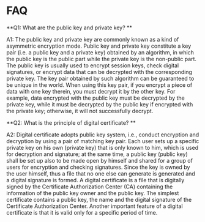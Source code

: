 # FAQ

**Q1: What are the public key and private key? **

A1: The public key and private key are commonly known as a kind of asymmetric encryption mode. Public key and private key constitute a key pair (i.e. a public key and a private key) obtained by an algorithm, in which the public key is the public part while the private key is the non-public part. The public key is usually used to encrypt session keys, check digital signatures, or encrypt data that can be decrypted with the corresponding private key. The key pair obtained by such algorithm can be guaranteed to be unique in the world. When using this key pair, if you encrypt a piece of data with one key therein, you must decrypt it by the other key. For example, data encrypted with the public key must be decrypted by the private key, while it must be decrypted by the public key if encrypted with the private key; otherwise, it will not successfully decrypt.

**Q2: What is the principle of digital certificate? **

A2: Digital certificate adopts public key system, i.e., conduct encryption and decryption by using a pair of matching key pair. Each user sets up a specific private key on his own (private key) that is only known to him, which is used for decryption and signature; at the same time, a public key (public key) shall be set up also to be made open by himself and shared for a group of users for encryption and checking signatures. Since the key is owned by the user himself, thus a file that no one else can generate is generated and a digital signature is formed. A digital certificate is a file that is digitally signed by the Certificate Authorization Center (CA) containing the information of the public key owner and the public key. The simplest certificate contains a public key, the name and the digital signature of the Certificate Authorization Center. Another important feature of a digital certificate is that it is valid only for a specific period of time.

